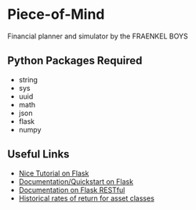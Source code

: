 Piece-of-Mind
=============

Financial planner and simulator by the FRAENKEL BOYS

Python Packages Required
------------------------
* string
* sys
* uuid
* math
* json
* flask 
* numpy 

Useful Links
------------
* [Nice Tutorial on Flask](http://blog.miguelgrinberg.com/post/designing-a-restful-api-using-flask-restful)
* [Documentation/Quickstart on Flask](http://flask.pocoo.org/docs/quickstart/)
* [Documentation on Flask RESTful](http://flask-restful.readthedocs.org/en/latest/)
* [Historical rates of return for asset classes](http://fc.standardandpoors.com/sites/client/generic/axa/axa4/Article.vm?topic=5991&siteContent=8088)
